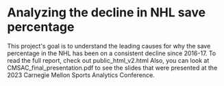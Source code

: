 # Analyzing the decline in NHL save percentage

This project's goal is to understand the leading causes for why the save percentage in the NHL has been on a consistent decline since 2016-17. 
To read the full report, check out public_html_v2.html
Also, you can look at CMSAC_final_presentation.pdf to see the slides that were presented at the 2023 Carnegie Mellon Sports Analytics Conference. 
